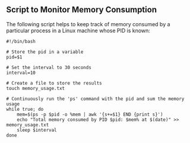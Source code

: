## Script to Monitor Memory Consumption
The following script helps to keep track of memory consumed by a particular process in a Linux machine whose PID is known:

```
#!/bin/bash

# Store the pid in a variable
pid=$1

# Set the interval to 30 seconds
interval=10

# Create a file to store the results
touch memory_usage.txt

# Continuously run the 'ps' command with the pid and sum the memory usage
while true; do
    mem=$(ps -p $pid -o %mem | awk '{s+=$1} END {print s}')
    echo "Total memory consumed by PID $pid: $mem% at $(date)" >> memory_usage.txt
    sleep $interval
done
```
